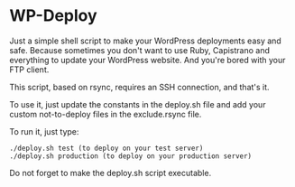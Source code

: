 WP-Deploy
=========

Just a simple shell script to make your WordPress deployments easy and safe. Because sometimes you don't want to use Ruby, Capistrano and everything to update your WordPress website. And you're bored with your FTP client.

This script, based on rsync, requires an SSH connection, and that's it.

To use it, just update the constants in the deploy.sh file and add your custom not-to-deploy files in the exclude.rsync file.

To run it, just type:

	./deploy.sh test (to deploy on your test server)
	./deploy.sh production (to deploy on your production server) 
	
Do not forget to make the deploy.sh script executable.